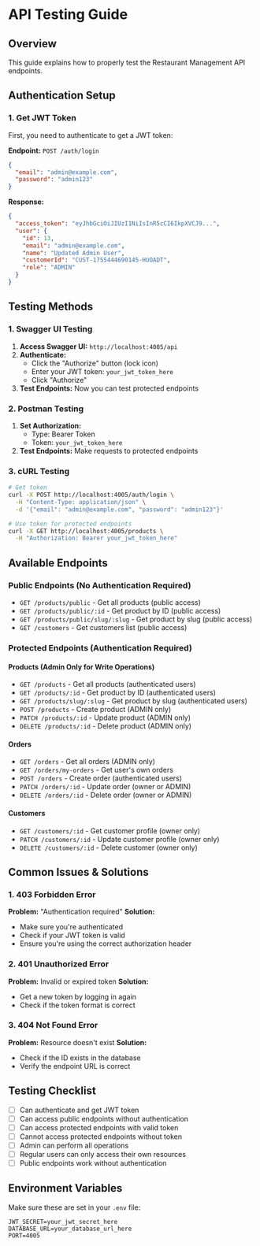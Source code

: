 # API Testing Guide

## Overview
This guide explains how to properly test the Restaurant Management API endpoints.

## Authentication Setup

### 1. Get JWT Token
First, you need to authenticate to get a JWT token:

**Endpoint:** `POST /auth/login`
```json
{
  "email": "admin@example.com",
  "password": "admin123"
}
```

**Response:**
```json
{
  "access_token": "eyJhbGciOiJIUzI1NiIsInR5cCI6IkpXVCJ9...",
  "user": {
    "id": 13,
    "email": "admin@example.com",
    "name": "Updated Admin User",
    "customerId": "CUST-1755444690145-HUOADT",
    "role": "ADMIN"
  }
}
```

## Testing Methods

### 1. Swagger UI Testing

1. **Access Swagger UI:** `http://localhost:4005/api`
2. **Authenticate:**
   - Click the "Authorize" button (lock icon)
   - Enter your JWT token: `your_jwt_token_here`
   - Click "Authorize"
3. **Test Endpoints:** Now you can test protected endpoints

### 2. Postman Testing

1. **Set Authorization:**
   - Type: Bearer Token
   - Token: `your_jwt_token_here`
2. **Test Endpoints:** Make requests to protected endpoints

### 3. cURL Testing

```bash
# Get token
curl -X POST http://localhost:4005/auth/login \
  -H "Content-Type: application/json" \
  -d '{"email": "admin@example.com", "password": "admin123"}'

# Use token for protected endpoints
curl -X GET http://localhost:4005/products \
  -H "Authorization: Bearer your_jwt_token_here"
```

## Available Endpoints

### Public Endpoints (No Authentication Required)
- `GET /products/public` - Get all products (public access)
- `GET /products/public/:id` - Get product by ID (public access)
- `GET /products/public/slug/:slug` - Get product by slug (public access)
- `GET /customers` - Get customers list (public access)

### Protected Endpoints (Authentication Required)

#### Products (Admin Only for Write Operations)
- `GET /products` - Get all products (authenticated users)
- `GET /products/:id` - Get product by ID (authenticated users)
- `GET /products/slug/:slug` - Get product by slug (authenticated users)
- `POST /products` - Create product (ADMIN only)
- `PATCH /products/:id` - Update product (ADMIN only)
- `DELETE /products/:id` - Delete product (ADMIN only)

#### Orders
- `GET /orders` - Get all orders (ADMIN only)
- `GET /orders/my-orders` - Get user's own orders
- `POST /orders` - Create order (authenticated users)
- `PATCH /orders/:id` - Update order (owner or ADMIN)
- `DELETE /orders/:id` - Delete order (owner or ADMIN)

#### Customers
- `GET /customers/:id` - Get customer profile (owner only)
- `PATCH /customers/:id` - Update customer profile (owner only)
- `DELETE /customers/:id` - Delete customer (owner only)

## Common Issues & Solutions

### 1. 403 Forbidden Error
**Problem:** "Authentication required"
**Solution:** 
- Make sure you're authenticated
- Check if your JWT token is valid
- Ensure you're using the correct authorization header

### 2. 401 Unauthorized Error
**Problem:** Invalid or expired token
**Solution:**
- Get a new token by logging in again
- Check if the token format is correct

### 3. 404 Not Found Error
**Problem:** Resource doesn't exist
**Solution:**
- Check if the ID exists in the database
- Verify the endpoint URL is correct

## Testing Checklist

- [ ] Can authenticate and get JWT token
- [ ] Can access public endpoints without authentication
- [ ] Can access protected endpoints with valid token
- [ ] Cannot access protected endpoints without token
- [ ] Admin can perform all operations
- [ ] Regular users can only access their own resources
- [ ] Public endpoints work without authentication

## Environment Variables

Make sure these are set in your `.env` file:
```
JWT_SECRET=your_jwt_secret_here
DATABASE_URL=your_database_url_here
PORT=4005
```
